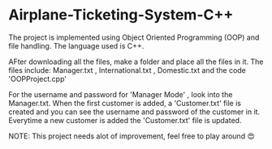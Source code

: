 # Airplane-Ticketing-System-C++
The project is implemented using Object Oriented Programming (OOP) and file handling.
The language used is C++.

AFter downloading all the files, make a folder and place all the files in it.
The files include: Manager.txt , International.txt , Domestic.txt and the code 'OOPProject.cpp'

For the username and password for 'Manager Mode' , look into the Manager.txt.
When the first customer is added, a 'Customer.txt' file is created and you can see the username and password of the customer in it.
Everytime a new customer is added the 'Customer.txt' file is updated.

NOTE: This project needs alot of improvement, feel free to play around 😍 
